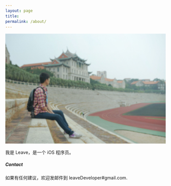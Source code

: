 ```yaml
---
layout: page
title: 
permalink: /about/
---
```

![image](/images/IMG_ME.jpg)  

我是 Leave，是一个 iOS 程序员。   

<!--**Project**    
[Design Notebook](http://dudu.zhihu.com/circle/68509)   
一份设计主题日报，分享、推荐我读过的设计相关英文一手文章，欢迎订阅.
  
[Melodesign](http://zhuanlan.zhihu.com/melodie)  
一个专栏，记录我在设计中的所得与积累.-->

##### Contact
如果有任何建议，欢迎发邮件到 leaveDeveloper#gmail.com.    


